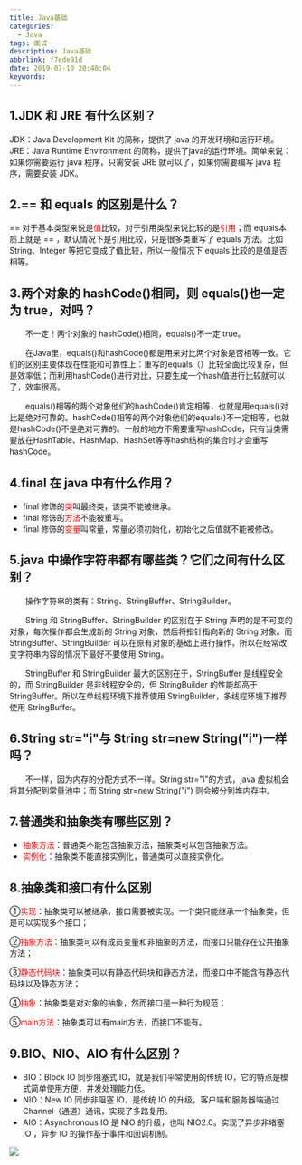 ```yaml
---
title: Java基础
categories:
  - Java
tags: 面试
description: Java基础
abbrlink: f7ede91d
date: 2019-07-10 20:40:04
keywords:
---
```


## 1.JDK 和 JRE 有什么区别？

JDK：Java Development Kit 的简称，提供了 java 的开发环境和运行环境。JRE：Java Runtime Environment 的简称，提供了java的运行环境。简单来说：如果你需要运行 java 程序，只需安装 JRE 就可以了，如果你需要编写 java 程序，需要安装 JDK。

## 2.== 和 equals 的区别是什么？

== 对于基本类型来说是<font color="red">值</font>比较，对于引用类型来说比较的是<font color="red">引用</font>；而 equals本质上就是 == ，默认情况下是引用比较，只是很多类重写了 equals 方法。比如 String、Integer 等把它变成了值比较，所以一般情况下 equals 比较的是值是否相等。

## 3.两个对象的 hashCode()相同，则 equals()也一定为 true，对吗？

　　不一定！两个对象的 hashCode()相同，equals()不一定 true。

　　在Java里，equals()和hashCode()都是用来对比两个对象是否相等一致。它们的区别主要体现在性能和可靠性上：重写的equals（）比较全面比较复杂，但是效率低；而利用hashCode()进行对比，只要生成一个hash值进行比较就可以了，效率很高。

　　equals()相等的两个对象他们的hashCode()肯定相等，也就是用equals()对比是绝对可靠的。hashCode()相等的两个对象他们的equals()不一定相等，也就是hashCode()不是绝对可靠的。一般的地方不需要重写hashCode，只有当类需要放在HashTable、HashMap、HashSet等等hash结构的集合时才会重写hashCode。

## 4.final 在 java 中有什么作用？

- final 修饰的<font color="red">类</font>叫最终类，该类不能被继承。
- final 修饰的<font color="red">方法</font>不能被重写。
- final 修饰的<font color="red">变量</font>叫常量，常量必须初始化，初始化之后值就不能被修改。

## 5.java 中操作字符串都有哪些类？它们之间有什么区别？

　　操作字符串的类有：String、StringBuffer、StringBuilder。

　　String 和 StringBuffer、StringBuilder 的区别在于 String 声明的是不可变的对象，每次操作都会生成新的 String 对象，然后将指针指向新的 String 对象。而 StringBuffer、StringBuilder 可以在原有对象的基础上进行操作，所以在经常改变字符串内容的情况下最好不要使用 String。

　　StringBuffer 和 StringBuilder 最大的区别在于，StringBuffer 是线程安全的，而 StringBuilder 是非线程安全的，但 StringBuilder 的性能却高于 StringBuffer。所以在单线程环境下推荐使用 StringBuilder，多线程环境下推荐使用 StringBuffer。

## 6.String str="i"与 String str=new String("i")一样吗？

　　不一样，因为内存的分配方式不一样。String str="i"的方式，java 虚拟机会将其分配到常量池中；而 String str=new String("i") 则会被分到堆内存中。

## 7.普通类和抽象类有哪些区别？

- <font color="red">抽象方法</font>：普通类不能包含抽象方法，抽象类可以包含抽象方法。
- <font color="red">实例化</font>：抽象类不能直接实例化，普通类可以直接实例化。

## 8.抽象类和接口有什么区别

①<font color="red">实现</font>：抽象类可以被继承，接口需要被实现。一个类只能继承一个抽象类，但是可以实现多个接口；

②<font color="red">抽象方法</font>：抽象类可以有成员变量和非抽象的方法，而接口只能存在公共抽象方法；

③<font color="red">静态代码块</font>：抽象类可以有静态代码块和静态方法，而接口中不能含有静态代码块以及静态方法；

④<font color="red">抽象</font>：抽象类是对对象的抽象，然而接口是一种行为规范；

⑤<font color="red">main方法</font>：抽象类可以有main方法，而接口不能有。

## 9.BIO、NIO、AIO 有什么区别？

- BIO：Block IO 同步阻塞式 IO，就是我们平常使用的传统 IO，它的特点是模式简单使用方便，并发处理能力低。
- NIO：New IO 同步非阻塞 IO，是传统 IO 的升级，客户端和服务器端通过 Channel（通道）通讯，实现了多路复用。
- AIO：Asynchronous IO 是 NIO 的升级，也叫 NIO2.0。实现了异步非堵塞 IO ，异步 IO 的操作基于事件和回调机制。

![](http://ww1.sinaimg.cn/large/75a4a8eegy1g4vs7qhlihj21400u0gp9.jpg)

